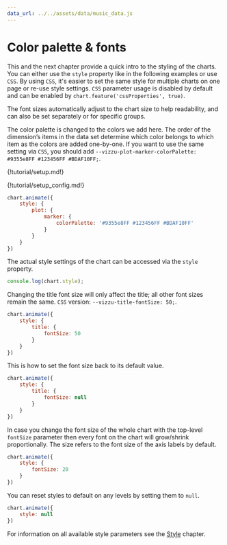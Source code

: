 ```yaml
---
data_url: ../../assets/data/music_data.js
---
```


# Color palette & fonts

This and the next chapter provide a quick intro to the styling of the charts.
You can either use the `style` property like in the following examples or use
`CSS`. By using `CSS`, it's easier to set the same style for multiple charts on
one page or re-use style settings. `CSS` parameter usage is disabled by default
and can be enabled by `chart.feature('cssProperties', true)`.

The font sizes automatically adjust to the chart size to help readability, and
can also be set separately or for specific groups.

The color palette is changed to the colors we add here. The order of the
dimension’s items in the data set determine which color belongs to which item as
the colors are added one-by-one. If you want to use the same setting via `CSS`,
you should add
`--vizzu-plot-marker-colorPalette: #9355e8FF #123456FF #BDAF10FF;`.

<div id="tutorial_01"></div>

{!tutorial/setup.md!}

{!tutorial/setup_config.md!}

```javascript
chart.animate({
    style: {
        plot: {
            marker: {
                colorPalette: '#9355e8FF #123456FF #BDAF10FF'
            }
        }
    }
})
```

The actual style settings of the chart can be accessed via the `style` property.

```javascript
console.log(chart.style);
```

Changing the title font size will only affect the title; all other font sizes
remain the same. `CSS` version: `--vizzu-title-fontSize: 50;`.

<div id="tutorial_02"></div>

```javascript
chart.animate({
    style: {
        title: {
            fontSize: 50
        }
    }
})
```

This is how to set the font size back to its default value.

<div id="tutorial_03"></div>

```javascript
chart.animate({
    style: {
        title: {
            fontSize: null
        }
    }
})
```

In case you change the font size of the whole chart with the top-level
`fontSize` parameter then every font on the chart will grow/shrink
proportionally. The size refers to the font size of the axis labels by default.

<div id="tutorial_04"></div>

```javascript
chart.animate({
    style: {
        fontSize: 20
    }
})
```

You can reset styles to default on any levels by setting them to `null`.

<div id="tutorial_05"></div>

```javascript
chart.animate({
    style: null
})
```

For information on all available style parameters see the [Style](./style.md)
chapter.

<script src="../color_palette_fonts.js"></script>
